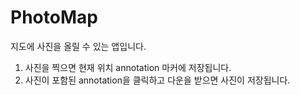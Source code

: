 # PhotoMap
지도에 사진을 올릴 수 있는 앱입니다.


1. 사진을 찍으면 현재 위치 annotation 마커에 저장됩니다.
2. 사진이 포함된 annotation을 클릭하고 다운을 받으면 사진이 저장됩니다.
